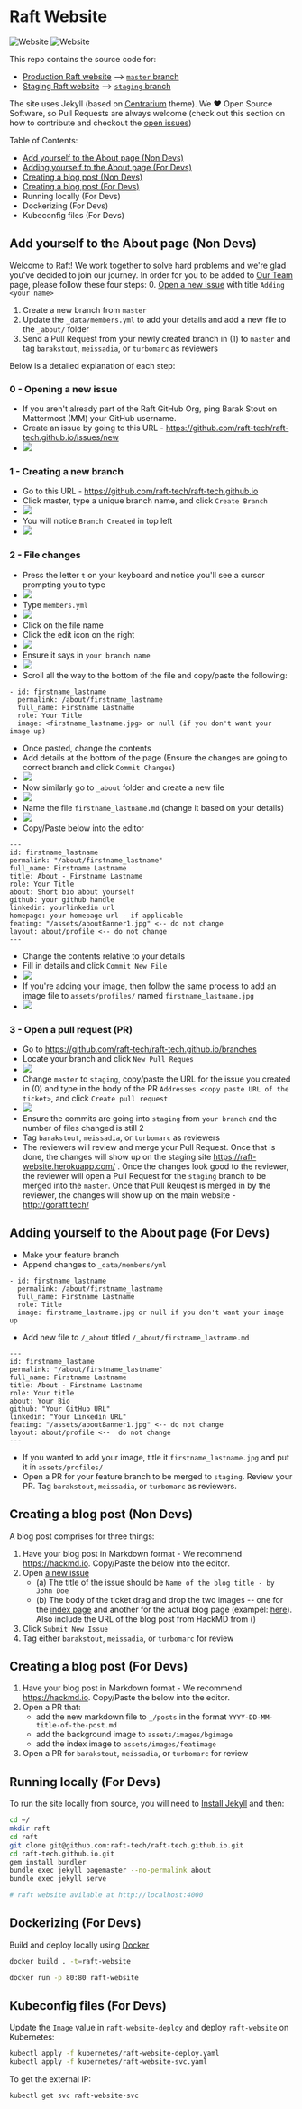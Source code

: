 # Raft Website

![Website](https://img.shields.io/website?down_color=red&down_message=down&up_color=darkgreen&up_message=online&url=https%3A%2F%2Fgoraft.tech) ![Website](https://img.shields.io/website?down_color=red&down_message=down&label=staging&up_color=darkgreen&up_message=online&url=https%3A%2F%2Fraft-website.herokuapp.com%2F)

This repo contains the source code for:
- [Production Raft website](https://goraft.tech) --> [`master` branch](https://github.com/raft-tech/raft-tech.github.io)
- [Staging Raft website](https://raft-website.herokuapp.com/) --> [`staging` branch](https://github.com/raft-tech/raft-tech.github.io/tree/staging)

The site uses Jekyll (based on [Centrarium](https://github.com/bencentra/centrarium) theme). We ♥️ Open Source Software, so Pull Requests are always welcome (check out this section on how to contribute and checkout the [open issues](https://github.com/raft-tech/raft-tech.github.io/issues))

Table of Contents:

- [Add yourself to the About page (Non Devs)](#add-yourself-to-the-about-page-non-devs)
- [Adding yourself to the About page (For Devs)](#adding-yourself-to-the-about-page-for-Devs)
- [Creating a blog post (Non Devs)](#creating-a-blog-post-non-devs)
- [Creating a blog post (For Devs)](#creating-a-blog-post-for-devs)
- Running locally (For Devs)
- Dockerizing (For Devs)
- Kubeconfig files (For Devs)

## Add yourself to the About page (Non Devs)

Welcome to Raft! We work together to solve hard problems and we're glad you've decided to join our journey. In order for you to be added to [Our Team](https://goraft.tech/about/#team) page, please follow these four steps:
0. [Open a new issue](https://github.com/raft-tech/raft-tech.github.io/issues/new) with title `Adding <your name>`
1. Create a new branch from `master`
2. Update the `_data/members.yml` to add your details and add a new file to the `_about/` folder
3. Send a Pull Request from your newly created branch in (1) to `master` and tag `barakstout`, `meissadia`, or `turbomarc` as reviewers

Below is a detailed explanation of each step:

### 0 - Opening a new issue
- If you aren't already part of the Raft GitHub Org, ping Barak Stout on Mattermost (MM) your GitHub username.
- Create an issue by going to this URL - https://github.com/raft-tech/raft-tech.github.io/issues/new
- ![](https://i.imgur.com/SQ6nnzw.png)

### 1 - Creating a new branch
- Go to this URL - https://github.com/raft-tech/raft-tech.github.io
- Click master, type a unique branch name, and click `Create Branch`
- ![](https://i.imgur.com/eS4Qaup.png)
- You will notice `Branch Created` in top left
- ![](https://i.imgur.com/oe5ukdo.png)

### 2 - File changes
- Press the letter `t` on your keyboard and notice you'll see a cursor prompting you to type
- ![](https://i.imgur.com/erDvhh5.png)
- Type `members.yml`
- ![](https://i.imgur.com/2lqRCPb.png)
- Click on the file name
- Click the edit icon on the right
- ![](https://i.imgur.com/K0rbfFC.png)
- Ensure it says in `your branch name`
- ![](https://i.imgur.com/N2lDpbZ.png)
- Scroll all the way to the bottom of the file and copy/paste the following:
```
- id: firstname_lastname
  permalink: /about/firstname_lastname
  full_name: Firstname Lastname
  role: Your Title
  image: <firstname_lastname.jpg> or null (if you don't want your image up)
```
- Once pasted, change the contents 
- Add details at the bottom of the page (Ensure the changes are going to correct branch and click `Commit Changes`)
- ![](https://i.imgur.com/0o5aH3N.png)
- Now similarly go to `_about` folder and create a new file
- ![](https://i.imgur.com/80zsiXu.png)
- Name the file `firstname_lastname.md` (change it based on your details)
- ![](https://i.imgur.com/5ZyIOOF.png)
- Copy/Paste below into the editor
```
---
id: firstname_lastname
permalink: "/about/firstname_lastname"
full_name: Firstname Lastname
title: About - Firstname Lastname
role: Your Title
about: Short bio about yourself
github: your github handle
linkedin: yourlinkedin url
homepage: your homepage url - if applicable
featimg: "/assets/aboutBanner1.jpg" <-- do not change
layout: about/profile <-- do not change
---
```
- Change the contents relative to your details
- Fill in details and click `Commit New File`
- ![](https://i.imgur.com/GlPwv6Y.png)
- If you're adding your image, then follow the same process to add an image file to `assets/profiles/` named `firstname_lastname.jpg`
- ![](https://i.imgur.com/VCUqS1q.png)


### 3 - Open a pull request (PR)
- Go to https://github.com/raft-tech/raft-tech.github.io/branches
- Locate your branch and click `New Pull Reques`
- ![](https://i.imgur.com/fAtS5Mf.png)
- Change `master` to `staging`, copy/paste the URL for the issue you created in (0) and type in the body of the PR `Addresses <copy paste URL of the ticket>`, and click `Create pull request`
- ![](https://i.imgur.com/3PbIWIL.png)
- Ensure the commits are going into `staging` from `your branch` and the number of files changed is still 2
- Tag `barakstout`, `meissadia`, or `turbomarc` as reviewers
- The reviewers will review and merge your Pull Request. Once that is done, the changes will show up on the staging site https://raft-website.herokuapp.com/ . Once the changes look good to the reviewer, the reviewer will open a Pull Request for the `staging` branch to be merged into the `master`. Once that Pull Reuqest is merged in by the reviewer, the changes will show up on the main website - http://goraft.tech/

## Adding yourself to the About page (For Devs)

- Make your feature branch
- Append changes to `_data/members/yml`
```
- id: firstname_lastname
  permalink: /about/firstname_lastname
  full_name: Firstname Lastname
  role: Title
  image: firstname_lastname.jpg or null if you don't want your image up
```
- Add new file to `/_about` titled `/_about/firstname_lastname.md`
```
---
id: firstname_lastame
permalink: "/about/firstname_lastname"
full_name: Firstname Lastname
title: About - Firstname Lastname
role: Your title
about: Your Bio
github: "Your GitHub URL"
linkedin: "Your Linkedin URL"
featimg: "/assets/aboutBanner1.jpg" <-- do not change
layout: about/profile <--  do not change
---
```
- If you wanted to add your image, title it `firstname_lastname.jpg` and put it in `assets/profiles/`
- Open a PR for your feature branch to be merged to `staging`. Review your PR. Tag `barakstout`, `meissadia`, or `turbomarc` as reviewers.


## Creating a blog post (Non Devs)
A blog post comprises for three things:

1. Have your blog post in Markdown format - We recommend https://hackmd.io. Copy/Paste the below into the editor. 
2. Open [a new issue](https://github.com/raft-tech/raft-tech.github.io/issues/new) 
    - (a) The title of the issue should be `Name of the blog title - by John Doe` 
    - (b) The body of the ticket drag and drop the two images -- one for the [index page](https://goraft.tech/blog/) and another for the actual blog page (exampel: [here](https://goraft.tech/2021/02/24/diversity-is-our-superpower.html)). Also include the URL of the blog post from HackMD from ()
3. Click `Submit New Issue`
4. Tag either `barakstout`, `meissadia`, or `turbomarc` for review

## Creating a blog post (For Devs)

1. Have your blog post in Markdown format - We recommend https://hackmd.io. Copy/Paste the below into the editor. 
2. Open a PR that:
   - add the new markdown file to `_/posts` in the format `YYYY-DD-MM-title-of-the-post.md`
   - add the background image to `assets/images/bgimage`
   - add the index image to `assets/images/featimage`
3. Open a PR for `barakstout`, `meissadia`, or `turbomarc` for review

## Running locally (For Devs)

To run the site locally from source, you will need to [Install Jekyll](https://jekyllrb.com/docs/) and then:
```bash
cd ~/
mkdir raft
cd raft
git clone git@github.com:raft-tech/raft-tech.github.io.git
cd raft-tech.github.io.git
gem install bundler
bundle exec jekyll pagemaster --no-permalink about
bundle exec jekyll serve

# raft website avilable at http://localhost:4000
```

## Dockerizing (For Devs)

Build and deploy locally using [Docker](https://www.docker.com/)
```bash
docker build . -t=raft-website

docker run -p 80:80 raft-website
```

## Kubeconfig files (For Devs)
Update the `Image` value in `raft-website-deploy` and deploy `raft-website` on Kubernetes:
```bash
kubectl apply -f kubernetes/raft-website-deploy.yaml
kubectl apply -f kubernetes/raft-website-svc.yaml
```

To get the external IP:
```bash
kubectl get svc raft-website-svc
```
